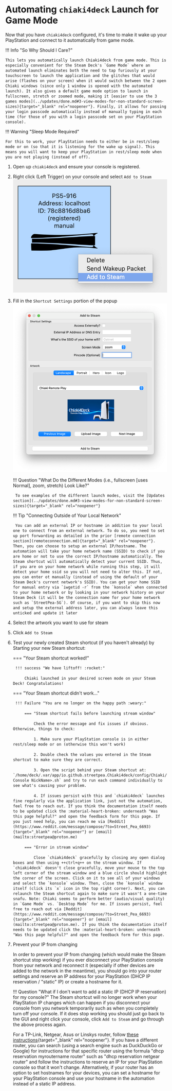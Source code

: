 # Automating `chiaki4deck` Launch for Game Mode

Now that you have `chiaki4deck` configured, it's time to make it wake up your PlayStation and connect to it automatically from game mode.

!!! Info "So Why Should I Care?"

    This lets you automatically launch Chiaki4deck from game mode. This is especially convenient for the Steam Deck's `Game Mode` where an automated launch eliminates both the need to tap furiously at your touchscreen to launch the application and the glitches that would arise (flashes on your screen) when it would switch between the 2 open Chiaki windows (since only 1 window is opened with the automated launch). It also gives a default game mode option to launch in fullscreen, stretch or zoomed mode, making it [easier to use the 3 games modes](../updates/done.md#3-view-modes-for-non-standard-screen-sizes){target="_blank" rel="noopener"}. Finally, it allows for passing your login passcode automatically instead of manually typing in each time (for those of you with a login passcode set on your PlayStation console).


!!! Warning "Sleep Mode Required"

    For this to work, your PlayStation needs to either be in rest/sleep mode or on (so that it is listening for the wake up signal). This means you will want to keep your PlayStation in rest/sleep mode when you are not playing (instead of off).

1. Open up `chiaki4deck` and ensure your console is registered.
2. Right click (Left Trigger) on your console and select `Add to Steam`
    ![Right Click](images/AddToSteam.png)
3. Fill in the `Shortcut Settings` portion of the popup
    ![Add to Steam Dialog](images/AddToSteam_Dialog.png)

    !!! Question "What Do the Different Modes (i.e., fullscreen [uses Normal], zoom, stretch) Look Like?"

        To see examples of the different launch modes, visit the [Updates section](../updates/done.md#3-view-modes-for-non-standard-screen-sizes){target="_blank" rel="noopener"}

    !!! Tip "Connecting Outside of Your Local Network"

        You can add an external IP or hostname in addition to your local one to connect from an external network. To do so, you need to set up port forwarding as detailed in the prior [remote connection section](remoteconnection.md){target="_blank" rel="noopener"}. Then, you can choose to setup an external IP/hostname. The automation will take your home network name (SSID) to check if you are home or not to use the correct IP/hostname automatically. The Steam shortcut will automatically detect your current SSID. Thus, if you are on your home network while running this step, it will detect your home ssid so you will not need to alter this. If not, you can enter ot manually (instead of using the default of your Steam Deck's current network's SSID). You can get your home SSID for manual entry via `iwgetid -r` from the `konsole` when connected to your home network or by looking in your network history on your Steam Deck (it will be the connection name for your home network such as `StreetPea-5G`). Of course, if you want to skip this now and setup the external address later, you can always leave this unticked and update it later

4. Select the artwork you want to use for steam
5. Click `Add to Steam`
6. Test your newly created Steam shortcut (if you haven't already) by Starting your new Steam shortcut:

    === "Your Steam shortcut worked!"
    
        !!! success "We have liftoff! :rocket:"

            Chiaki launched in your desired screen mode on your Steam Deck! Congratulations!

    === "Your Steam shortcut didn't work..."

        !!! Failure "You are no longer on the happy path :weary:"

            === "Steam shortcut fails before launching stream window"

                Check the error message and fix issues if obvious. Otherwise, things to check:
                
                1. Make sure your PlayStation console is in either rest/sleep mode or on (otherwise this won't work)
                
                2. Double check the values you entered in the Steam shortcut to make sure they are correct.
                
                3. Open the script behind your Steam shortcut at: `/home/deck/.var/app/io.github.streetpea.Chiaki4deck/config/Chiaki/<My Console NickName>.sh` and try to run each command individually to see what's causing your problem.
                
                4. If issues persist with this and `chiaki4deck` launches fine regularly via the application link, just not the automation, feel free to reach out. If you think the documentation itself needs to be updated click the :material-heart-broken: underneath "Was this page helpful?" and open the feedback form for this page. If you just need help, you can reach me via [Reddit](https://www.reddit.com/message/compose/?to=Street_Pea_6693){target="_blank" rel="noopener"} or [email](mailto:streetpea@proton.me)

            === "Error in stream window"
 
                Close `chiaki4deck` gracefully by closing any open dialog boxes and then using ++ctrl+q++ on the stream window. If `chiaki4deck` doesn't close gracefully, move your mouse to the top left corner of the stream window and a blue circle should highlight the corner of the screen. Click on it to see all of your windows and select the `konsole` window. Then, close the `konsole` window itself (click its `x` icon in the top right corner). Next, you can relaunch the Steam shortcut again to make sure it wasn't a one-time snafu. Note: Chiaki seems to perform better (audio/visual quality) in `Game Mode` vs. `Desktop Mode` for me. If issues persist, feel free to reach out via [Reddit](https://www.reddit.com/message/compose/?to=Street_Pea_6693){target="_blank" rel="noopener"} or [email](mailto:streetpea@proton.me). If you think the documentation itself needs to be updated click the :material-heart-broken: underneath "Was this page helpful?" and open the feedback form for this page.

7. Prevent your IP from changing

    In order to prevent your IP from changing (which would make the Steam shortcut stop working) if you ever disconnect your PlayStation console from your network and reconnect it (especially if other devices are added to the network in the meantime), you should go into your router settings and reserve an IP address for your PlayStation (DHCP IP reservation / "static" IP) or create a hostname for it.

    !!! Question "What if I don't want to add a static IP (DHCP IP reservation) for my console?"
        The Steam shortcut will no longer work when your PlayStation IP changes which can happen if you disconnect your console from  you network temporarily such as when you completely turn off your console. If it does stop working you should just go back to the GUI and right click your console, click `Add to Steam` and go through the above process again.

    For a TP-Link, Netgear, Asus or Linskys router, follow [these instructions](https://www.coolblue.nl/en/advice/assign-fixed-ip-address-router.html){target="_blank" rel="noopener"}. If you have a different router, you can search (using a search engine such as DuckDuckGo or Google) for instructions for that specific router using the formula "dhcp reservation myroutername router" such as "dhcp reservation netgear router" and follow the instructions to reserve an IP for your PlayStation console so that it won't change. Alternatively, if your router has an option to set hostnames for your devices, you can set a hostname for your PlayStation console and use your hostname in the automation instead of a static IP address. 